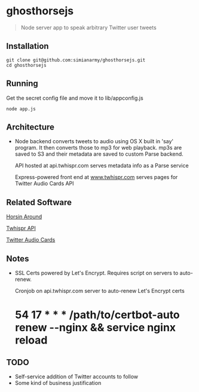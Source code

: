 # ghosthorsejs
> Node server app to speak arbitrary Twitter user tweets

## Installation

```
git clone git@github.com:simianarmy/ghosthorsejs.git
cd ghosthorsejs
```
## Running

Get the secret config file and move it to lib/appconfig.js

```
node app.js
```

## Architecture

* Node backend converts tweets to audio using OS X built in 'say' program.  It
  then converts those to mp3 for web playback.  mp3s are saved to S3 and their 
  metadata are saved to custom Parse backend.

  API hosted at api.twhispr.com serves metadata info as a Parse service

  Express-powered front end at www.twhispr.com serves pages for Twitter
  Audio Cards API

## Related Software
[Horsin Around](https://github.com/simianarmy/horsejs.com)

[Twhispr API](https://github.com/simianarmy/twhispr-api)

[Twitter Audio Cards](https://github.com/simianarmy/twhispr.com)

## Notes

- SSL Certs powered by Let's Encrypt.  Requires script on servers to
  auto-renew.
  
  Cronjob on api.twhispr.com server to auto-renew Let's Encrypt certs
  # 54 17 * * * /path/to/certbot-auto renew --nginx && service nginx reload

## TODO

- Self-service addition of Twitter accounts to follow
- Some kind of business justification


